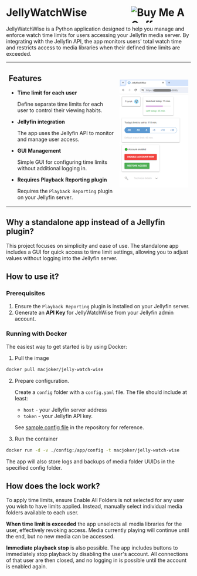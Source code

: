 # JellyWatchWise <a href="https://www.buymeacoffee.com/jokerKP" target="_blank"><img align="right" src="https://cdn.buymeacoffee.com/buttons/v2/default-yellow.png" alt="Buy Me A Coffee" style="height: 45px !important;width: 163px !important;" ></a>

JellyWatchWise is a Python application designed to help you manage and enforce watch time limits
for users accessing your Jellyfin media server. By integrating with the Jellyfin API, the app monitors
users' total watch time and restricts access to media libraries when their defined time limits are exceeded.

<table><tr><td valign="top">

## Features
* **Time limit for each user**

  Define separate time limits for each user to control their viewing habits.

* **Jellyfin integration**

  The app uses the Jellyfin API to monitor and manage user access.
* **GUI Management**

  Simple GUI for configuring time limits without additional logging in.

* **Requires Playback Reporting plugin**

  Requires the `Playback Reporting` plugin on your Jellyfin server.

</td><td>

![screen.png](screen.png)

</td></tr></table>


##  Why a standalone app instead of a Jellyfin plugin?

This project focuses on simplicity and ease of use.
The standalone app includes a GUI for quick access to time limit settings,
allowing you to adjust values without logging into the Jellyfin server.

## How to use it?

### Prerequisites
1. Ensure the `Playback Reporting` plugin is installed on your Jellyfin server.
2. Generate an **API Key** for JellyWatchWise from your Jellyfin admin account.

### Running with Docker
The easiest way to get started is by using Docker:

1. Pull the image

```bash
docker pull macjoker/jelly-watch-wise
```
2. Prepare configuration.

   Create a `config` folder with a `config.yaml` file.
   The file should include at least:
   * `host` - your Jellyfin server address
   * `token` - your Jellyfin API key.

   See [sample config file](https://github.com/Joker-KP/jelly-watch-wise/blob/main/config/config-sample.yaml) in the repository for reference.


3. Run the container

```bash
docker run -d -v ./config:/app/config -t macjoker/jelly-watch-wise
```
The app will also store logs and backups of media folder UUIDs in the specified config folder.

## How does the lock work?
To apply time limits, ensure Enable All Folders is not selected for any user you wish to have limits applied.
Instead, manually select individual media folders available to each user.

**When time limit is exceeded**
the app unselects all media libraries for the user, effectively revoking access. Media currently playing will continue until the end, but no new media can be accessed.

**Immediate playback stop** is also possible.
The app includes buttons to immediately stop playback by disabling the user's account.
All connections of that user are then closed, and no logging in is possible until the account is enabled again.
